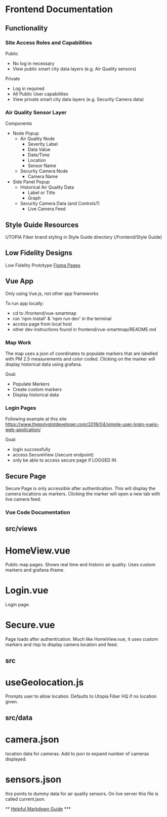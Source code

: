 # Frontend Documentation

## Functionality

### Site Access Roles and Capabilities

Public
- No log in necessary
- View public smart city data layers (e.g. Air Quality sensors)

Private
- Log in required
- All Public User capabilities
- View private smart city data layers (e.g. Security Camera data)

### Air Quality Sensor Layer

Components
- Node Popup
    - Air Quality Node
        - Severity Label
        - Data Value
        - Date/Time
        - Location
        - Sensor Name
    - Security Camera Node
        - Camera Name
- Side Panel Popup
    - Historical Air Quality Data
        - Label or Title
        - Graph
    - Security Camera Data (and Controls?)
        - Live Camera Feed

## Style Guide Resources

UTOPIA Fiber brand styling in Style Guide directory (/frontend/Style Guide)

## Low Fidelity Designs

Low Fidelity Prototype [Figma Pages](https://www.figma.com/file/OxQXoairUFvWArt17Ns8U2/CloudCity?node-id=2%3A3)

## Vue App

Only using Vue.js, not other app frameworks

To run app locally:
- cd to /frontend/vue-smartmap
- run 'npm install' & 'npm run dev' in the terminal
- access page from local host
- other dev instructions found in frontend/vue-smartmap/README.md

### Map Work

The map uses a json of coordinates to populate markers that are labelled with PM 2.5 measurements and color coded. Clicking on the marker will display historical data using grafana.

Goal:
- Populate Markers
- Create custom markers
- Display historical data

### Login Pages

Following example at this site 
https://www.thepolyglotdeveloper.com/2018/04/simple-user-login-vuejs-web-application/

Goal:
- login successfully
- access SecureView (/secure endpoint)
- only be able to access secure page if LOGGED IN


## Secure Page

Secure Page is only accessible after authentication. This will display the camera locations as markers. Clicking the marker will open a new tab with live camera feed.

### Vue Code Documentation

## src/views

# HomeView.vue

Public map pages. Shows real time and historic air quality. Uses custom markers and grafana iframe.

# Login.vue

Login page.

# Secure.vue

Page loads after authentication. Much like HomeView.vue, it uses custom markers and rtsp to display camera location and feed.

## src

# useGeolocation.js

Prompts user to allow location. Defaults to Utopia Fiber HQ if no location given.

## src/data

# camera.json

location data for cameras. Add to json to expand number of cameras displayed.

# sensors.json

this points to dummy data for air quality sensors. On live server this file is called current.json.

** [Helpful Markdown Guide](https://www.markdownguide.org/cheat-sheet/) ***
